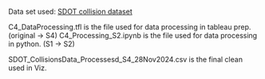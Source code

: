 Data set used: [SDOT collision dataset](https://data-seattlecitygis.opendata.arcgis.com/datasets/SeattleCityGIS::sdot-collisions-all-years/about) 

C4_DataProcessing.tfl is the file used for data processing in tableau prep. (original -> S4)
C4_Processing_S2.ipynb is the file used for data processing in python. (S1 -> S2)

SDOT_CollisionsData_Processesd_S4_28Nov2024.csv is the final clean used in Viz. 
